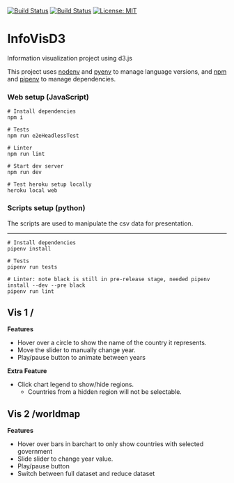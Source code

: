 [![Build Status](https://travis-ci.org/ConorSheehan1/InfoVisD3.svg?branch=master)](https://travis-ci.org/ConorSheehan1/InfoVisD3)
[![Build Status](https://github.com/ConorSheehan1/InfoVisD3/workflows/ci/badge.svg)](https://github.com/ConorSheehan1/InfoVisD3/actions/)
[![License: MIT](https://img.shields.io/badge/License-MIT-yellow.svg)](https://opensource.org/licenses/MIT)

# InfoVisD3
Information visualization project using d3.js

This project uses [nodenv](https://github.com/nodenv/nodenv) and [pyenv](https://github.com/pyenv/pyenv) to manage language versions, and [npm](https://github.com/npm/cli) and [pipenv](https://github.com/pypa/pipenv) to manage dependencies.

### Web setup (JavaScript)
```
# Install dependencies
npm i

# Tests
npm run e2eHeadlessTest

# Linter
npm run lint

# Start dev server
npm run dev

# Test heroku setup locally
heroku local web
```

### Scripts setup (python)
The scripts are used to manipulate the csv data for presentation.

****
```
# Install dependencies
pipenv install

# Tests
pipenv run tests

# Linter: note black is still in pre-release stage, needed pipenv install --dev --pre black
pipenv run lint
```

## Vis 1 /

**Features**
* Hover over a circle to show the name of the country it represents.
* Move the slider to manually change year.
* Play/pause button to animate between years

**Extra Feature**
* Click chart legend to show/hide regions.
	* Countries from a hidden region will not be selectable.

## Vis 2 /worldmap

**Features**
* Hover over bars in barchart to only show countries with selected government
* Slide slider to change year value.
* Play/pause button
* Switch between full dataset and reduce dataset
